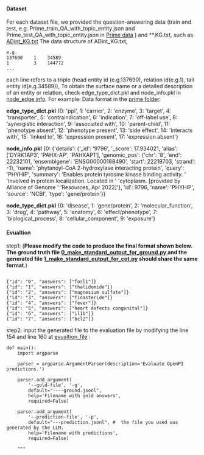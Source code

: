 #### Dataset
For each dataset file, we provided the question-answering data (train and test, e.g. Prime_train_QA_with_topic_entity.json and Prime_test_QA_with_topic_entity.json in [Prime data](https://github.com/J-Huang01/llm_graph_benchmark_medical/tree/main/Dataset/prime) )
and  **.KG.txt, such as [ADint_KG.txt](https://github.com/J-Huang01/llm_graph_benchmark_medical/blob/main/Dataset/Adint/ADint_KG.txt)
The data structure of ADint_KG.txt,

```
e.g.
137690    1    34589
1         3    144772
...
```
each  line refers to a triple (head entity id (e.g.137690), relation id(e.g.1), tail entity id(e.g.34589)), To obtain the surface name or a detailed description of an entity or relation, check edge_type_dict.pkl and node_info.pkl in [node_edge info](https://drive.google.com/drive/folders/1ur4ndtiF8GQpPO3-7ZMhG8gMKzv-wDdM?usp=drive_link). For example:
Data format in the [prime folder](https://drive.google.com/drive/folders/1nRBH90nXU0gJVjkVgf7auk8stUf86DZH):


**edge_type_dict.pkl**
{0: 'ppi', 1: 'carrier', 2: 'enzyme', 3: 'target', 4: 'transporter', 5: 'contraindication', 6: 'indication', 7: 'off-label use', 8: 'synergistic interaction', 9: 'associated with', 10: 'parent-child', 11: 'phenotype absent', 12: 'phenotype present', 13: 'side effect', 14: 'interacts with', 15: 'linked to', 16: 'expression present', 17: 'expression absent'}

**node_info.pkl**
{0: {'details': {'\_id': '9796',
'\_score': 17.934021,
'alias': ['DYRK1AP3', 'PAHX-AP', 'PAHXAP1'],
'genomic_pos': {'chr': '8',
'end': 22232101,
'ensemblgene': 'ENSG00000168490',
'start': 22219703,
'strand': -1},
'name': 'phytanoyl-CoA 2-hydroxylase interacting protein',
'query': 'PHYHIP',
'summary': 'Enables protein tyrosine kinase binding activity. '
'Involved in protein localization. Located in '
'cytoplasm. [provided by Alliance of Genome '
'Resources, Apr 2022]'},
'id': 9796,
'name': 'PHYHIP',
'source': 'NCBI',
'type': 'gene/protein'}}

**node_type_dict.pkl**
{0: 'disease', 1: 'gene/protein', 2: 'molecular_function', 3: 'drug', 4: 'pathway', 5: 'anatomy', 6: 'effect/phenotype', 7: 'biological_process', 8: 'cellular_component', 9: 'exposure'}

#### Evualtion

step1: (**Please modify the code to produce the final format shown below. The ground truth file [0_make_standard_output_for_ground.py ](https://github.com/J-Huang01/llm_graph_benchmark_medical/blob/main/3_Evaluation/0_make_standard_output_for_ground.py) and the generated file [1_make_standard_output_for_cot.py](https://github.com/J-Huang01/llm_graph_benchmark_medical/blob/main/3_Evaluation/1_make_standard_output_for_cot.py) should share the same format**.)

```

{"id": "0", "answers": ["fosl1"]}
{"id": "1", "answers": ["thalidomide"]}
{"id": "2", "answers": ["magnesium sulfate"]}
{"id": "3", "answers": ["finasteride"]}
{"id": "4", "answers": ["fever"]}
{"id": "5", "answers": ["heart defects congenital"]}
{"id": "6", "answers": ["il1b"]}
{"id": "7", "answers": ["bcl2"]}
```

step2:
input the generated file to the  evaluation file by modifying the line 154  and line 160 at [evualtion_file](https://github.com/J-Huang01/llm_graph_benchmark_medical/blob/main/3_Evaluation/2_evaluation_of_three_evualtion.py) :

```
def main():
    import argparse

    parser = argparse.ArgumentParser(description='Evaluate OpenPI predictions.')

    parser.add_argument(
        '--gold-file', '-g',
        default="----ground.jsonl",
        help='Filename with gold answers',
        required=False)

    parser.add_argument(
        '--prediction-file', '-p',
        default="---prediction.jsonl", #  the file you used was generated by the LLM.
        help='Filename with predictions',
        required=False)

    """

```

